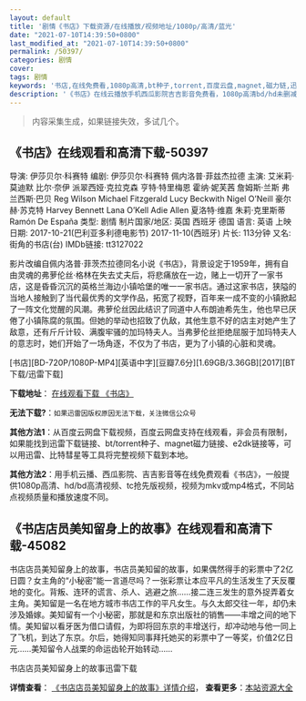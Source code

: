 ```yaml
---
layout: default
title: '剧情《书店》下载资源/在线播放/视频地址/1080p/高清/蓝光'
date: "2021-07-10T14:39:50+0800"
last_modified_at: "2021-07-10T14:39:50+0800"
permalink: /50397/
categories: 剧情
cover:
tags: 剧情
keywords: '书店,在线免费看,1080p高清,bt种子,torrent,百度云盘,magnet,磁力链,迅雷下载资源'
description: '《书店》在线云播放手机西瓜影院吉吉影音免费看，1080p高清bd/hd未删减完整版和tc抢先枪版，mkv/mp4格式，附带bt/torrent种子、magnet/磁力链、百度云盘、网盘资源迅雷下载链接'
---
```


>内容采集生成，如果链接失效，多试几个。


## 《书店》在线观看和高清下载-50397

导演: 伊莎贝尔·科赛特 编剧: 伊莎贝尔·科赛特 佩内洛普·菲兹杰拉德 主演: 艾米莉·莫迪默 比尔·奈伊 派翠西娅·克拉克森 亨特·特里梅恩 霍纳·妮芙茜 詹姆斯·兰斯 弗兰西斯·巴贝 Reg Wilson Michael Fitzgerald Lucy Beckwith Nigel O’Neill 豪尔赫·苏克特 Harvey Bennett Lana O’Kell Adie Allen 夏洛特·维嘉 朱莉·克里斯蒂 Ramón De España 类型: 剧情 制片国家/地区: 英国 西班牙 德国 语言: 英语 上映日期: 2017-10-21(巴利亚多利德电影节) 2017-11-10(西班牙) 片长: 113分钟 又名: 街角的书店(台) IMDb链接: tt3127022

影片改编自佩内洛普·菲茨杰拉德同名小说《书店》，背景设定于1959年，拥有自由灵魂的弗萝伦丝·格林在失去丈夫后，将悲痛放在一边，赌上一切开了一家书店，这是昏昏沉沉的英格兰海边小镇哈堡的唯一一家书店。通过这家书店，狭隘的当地人接触到了当代最优秀的文学作品，拓宽了视野，百年来一成不变的小镇掀起了一阵文化觉醒的风潮。弗萝伦丝因此结识了同道中人布朗迪希先生，他也早已厌倦了小镇陈腐的氛围。但她的举动也招致了仇敌，其他生意不好的店主对她产生了敌意，还有斤斤计较、满腹牢骚的加玛特夫人。当弗萝伦丝拒绝屈服于加玛特夫人的意志时，她们开始了一场角逐，不仅为了书店，更为了小镇的心脏和灵魂。


[书店][BD-720P/1080P-MP4][英语中字][豆瓣7.6分][1.69GB/3.36GB][2017][BT下载/迅雷下载]

**下载地址**： [在线观看下载 《书店》](https://www.btdx8.com/torrent/sd_2017-2.html) 


**无法下载?**：`如果迅雷因版权原因无法下载，关注微信公众号 `

**其他方法1**：从百度云网盘下载视频，百度云网盘支持在线观看，非会员有限制，如果能找到迅雷下载链接、bt/torrent种子、magnet磁力链接、e2dk链接等，可以用迅雷、比特彗星等工具将完整视频下载到本地。

**其他方法2**：用手机云播、西瓜影院、吉吉影音等在线免费观看《书店》，一般提供1080p高清、hd/bd高清视频、tc抢先版视频，视频为mkv或mp4格式，不同站点视频质量和播放速度不同。


## 《书店店员美知留身上的故事》在线观看和高清下载-45082

书店店员美知留身上的故事，书店员美知留的故事，如果偶然得手的彩票中了2亿日圆？女主角的“小秘密&rdquo;能一言道尽吗？一张彩票让本应平凡的生活发生了天反覆地的变化。背叛、连环的谎言、杀人、逃避之旅……接二连三发生的意外捉弄着女主角。美知留是一名在地方城市书店工作的平凡女生。与久太郎交往一年，却仍未涉及婚嫁。美知留有一个小秘密，那就是和东京出版社的销售&mdash;—丰增之间的地下情。美知留以看牙医为借口请假，为即将回东京的丰增送行，却冲动地与他一同上了飞机，到达了东京。尔后，她得知同事拜托她买的彩票中了一等奖，价值2亿日元&hellip;…美知留令人战栗的命运齿轮开始转动&hellip;…


书店店员美知留身上的故事迅雷下载

**详情查看**： [《书店店员美知留身上的故事》详情介绍](/movie/45082/)， **查看更多**：[本站资源大全](/movie/t/all/)

